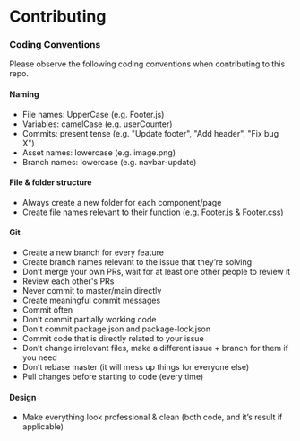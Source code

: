 # Contributing

### Coding Conventions

Please observe the following coding conventions when contributing to this repo.

#### Naming

- File names: UpperCase (e.g. Footer.js)
- Variables: camelCase (e.g. userCounter)
- Commits: present tense (e.g. "Update footer", "Add header", "Fix bug X")
- Asset names: lowercase (e.g. image.png)
- Branch names: lowercase (e.g. navbar-update)

#### File & folder structure

- Always create a new folder for each component/page
- Create file names relevant to their function (e.g. Footer.js & Footer.css)

#### Git

- Create a new branch for every feature
- Create branch names relevant to the issue that they’re solving
- Don’t merge your own PRs, wait for at least one other people to review it
- Review each other's PRs
- Never commit to master/main directly
- Create meaningful commit messages
- Commit often
- Don’t commit partially working code
- Don't commit package.json and package-lock.json
- Commit code that is directly related to your issue 
- Don’t change irrelevant files, make a different issue + branch for them if you need
- Don’t rebase master (it will mess up things for everyone else)
- Pull changes before starting to code (every time)

#### Design

- Make everything look professional & clean (both code, and it’s result if applicable)
